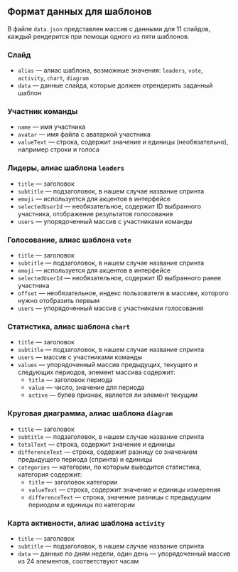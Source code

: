 ## Формат данных для шаблонов
В файле `data.json` представлен массив с данными для 11 слайдов, каждый рендерится при помощи одного из пяти шаблонов.

### Cлайд
* `alias` — алиас шаблона, возможные значения: `leaders`, `vote`, `activity`, `chart`, `diagram`
* `data` — данные слайда, которые должен отрендерить заданный шаблон

### Участник команды
* `name` — имя участника
* `avatar` — имя файла с аватаркой участника
* `valueText` — строка, содержит значение и единицы (необязательно), например строки и голоса

### Лидеры, алиас шаблона `leaders`
* `title` — заголовок
* `subtitle` — подзаголовок, в нашем случае название спринта
* `emoji` — используется для акцентов в интерфейсе
* `selectedUserId` — необязательное, содержит ID выбранного участника, отображение результатов голосования
* `users` — упорядоченный массив с участниками команды

### Голосование, алиас шаблона `vote`
* `title` — заголовок
* `subtitle` — подзаголовок, в нашем случае название спринта
* `emoji` — используется для акцентов в интерфейсе
* `selectedUserId` — необязательное, содержит ID выбранного ранее участника
* `offset` — необязательное, индекс пользователя в массиве, которого нужно отобразить первым
* `users` — упорядоченный массив с участниками голосования

### Статистика, алиас шаблона `chart`
* `title` — заголовок
* `subtitle` — подзаголовок, в нашем случае название спринта
* `users` — массив с участниками команды
* `values` — упорядоченный массив предыдущих, текущего и следующих периодов, элемент массива содержит: 
    * `title` — заголовок периода
    * `value` — число, значение для периода
    * `active` — булев признак, является ли элемент текущим

### Круговая диаграмма, алиас шаблона `diagram`
* `title` — заголовок
* `subtitle` — подзаголовок, в нашем случае название спринта
* `totalText` — строка, содержит значение и единицы
* `differenceText` — строка, содержит разницу со значением предыдущего периода (спринта) и единицы
* `categories` — категории, по которым выводится статистика, категория содержит:
    * `title` — заголовок категории
    * `valueText` — строка, содержит значение и единицы измерения
    * `differenceText` — строка, значение разницы с предыдущим периодом и единицы по категории

### Карта активности, алиас шаблона `activity`
* `title` — заголовок
* `subtitle` — подзаголовок, в нашем случае название спринта
* `data` — данные по дням недели, один день — упорядоченный массив из 24 элементов, соответствуют часам


